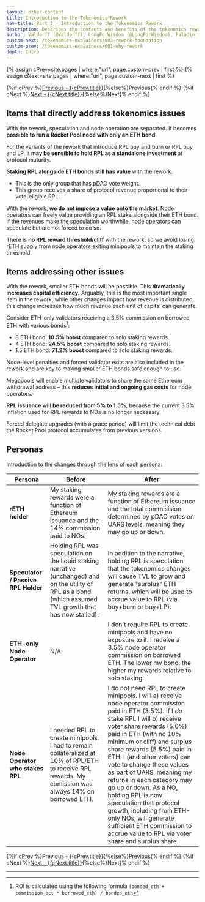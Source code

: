 ```yaml
---
layout: other-content
title: Introduction to the Tokenomics Rework
nav-title: Part 2 - Introduction to the Tokenomics Rework
description: Describes the contents and benefits of the tokenomics rework at a high level in comparison to the original tokenomics. 
author: Valdorff (@Valdorff), LongForWisdom (@LongForWisdom), Paladin (@Paladin147)
custom-next: /tokenomics-explainers/003-rework-foundation
custom-prev: /tokenomics-explainers/001-why-rework
depth: Intro
---
```


{% assign cPrev=site.pages | where:"url", page.custom-prev | first %}
{% assign cNext=site.pages | where:"url", page.custom-next | first %}

<div class="prev-next-container">
{%if cPrev %}<a href="{{cPrev.url|relative_url}}">Previous - {{cPrev.title}}</a>{%else%}<span>Previous</span>{% endif %}
{%if cNext %}<a href="{{cNext.url|relative_url}}">Next - {{cNext.title}}</a>{%else%}<span>Next</span>{% endif %}
</div>

## Items that directly address tokenomics issues

With the rework, speculation and node operation are separated. It becomes **possible to run a Rocket Pool node with only an ETH bond.**

For the variants of the rework that introduce RPL buy and burn or RPL buy and LP, it **may be sensible to hold RPL as a standalone investment** at protocol maturity.


**Staking RPL alongside ETH bonds still has value** with the rework. 
- This is the only group that has pDAO vote weight.
- This group receives a share of protocol revenue proportional to their vote-eligible RPL.

With the rework, **we do not impose a value onto the market**. Node operators can freely value providing an RPL stake alongside their ETH bond. If the revenues make the speculation worthwhile, node operators can speculate but are not forced to do so.

There is **no RPL reward threshold/cliff** with the rework, so we avoid losing rETH supply from node operators exiting minipools to maintain the staking threshold.

## Items addressing other issues

With the rework, smaller ETH bonds will be possible. This **dramatically increases capital efficiency.** Arguably, this is the most important single item in the rework; while other changes impact how revenue is distributed, this change increases how much revenue each unit of capital can generate.

Consider ETH-only validators receiving a 3.5% commission on borrowed ETH with various bonds[^1]:
* 8 ETH bond: **10.5% boost** compared to solo staking rewards.
* 4 ETH bond: **24.5% boost** compared to solo staking rewards.
* 1.5 ETH bond: **71.2% boost** compared to solo staking rewards.

Node-level penalties and forced validator exits are also included in the rework and are key to making smaller ETH bonds safe enough to use.

Megapools will enable multiple validators to share the same Ethereum withdrawal address – this **reduces initial and ongoing gas costs** for node operators.

**RPL issuance will be reduced from 5% to 1.5%**, because the current 3.5% inflation used for RPL rewards to NOs is no longer necessary.

Forced delegate upgrades (with a grace period) will limit the technical debt the Rocket Pool protocol accumulates from previous versions.

## Personas

Introduction to the changes through the lens of each persona:

|Persona|Before|After|
|-|-|-|
|**rETH holder**|My staking rewards were a function of Ethereum issuance and the 14% commission paid to NOs.|My staking rewards are a function of Ethereum issuance and the total commisision determined by pDAO votes on UARS levels, meaning they may go up or down.|
|**Speculator / Passive RPL Holder**|Holding RPL was speculation on the liquid staking narrative (unchanged) and on the utility of RPL as a bond (which assumed TVL growth that has now stalled).|In addition to the narrative, holding RPL is speculation that the tokenomics changes will cause TVL to grow and generate "surplus" ETH returns, which will be used to accrue value to RPL (via buy+burn or buy+LP).|
|**ETH-only Node Operator**|N/A|I don't require RPL to create minipools and have no exposure to it. I receive a 3.5% node operator commission on borrowed ETH. The lower my bond, the higher my rewards relative to solo staking. |
|**Node Operator who stakes RPL**|I needed RPL to create minipools. I had to remain collateralized at 10% of RPL/ETH to receive RPL rewards. My comission was always 14% on borrowed ETH.|I do not need RPL to create minipools. I will a) receive node operator commission paid in ETH (3.5%). If I *do* stake RPL I will b) receive voter share rewards (5.0%) paid in ETH (with no 10% minimum or cliff) and surplus share rewards (5.5%) paid in ETH. I (and other voters) can vote to change these values as part of UARS, meaning my returns in each category may go up or down. As a NO, holding RPL is now speculation that protocol growth, including from ETH-only NOs, will generate sufficient ETH commission to accrue value to RPL via voter share and surplus share.|

<div class="prev-next-container">
{%if cPrev %}<a href="{{cPrev.url|relative_url}}">Previous - {{cPrev.title}}</a>{%else%}<span>Previous</span>{% endif %}
{%if cNext %}<a href="{{cNext.url|relative_url}}">Next - {{cNext.title}}</a>{%else%}<span>Next</span>{% endif %}
</div>

---

[^1]: ROI is calculated using the following formula `(bonded_eth + commission_pct * borrowed_eth) / bonded_eth` 